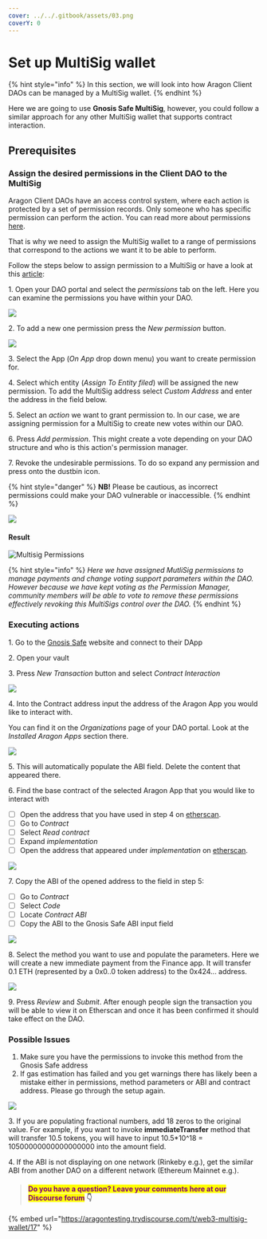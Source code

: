 ```yaml
---
cover: ../../.gitbook/assets/03.png
coverY: 0
---
```


# Set up MultiSig wallet

{% hint style="info" %}
In this section, we will look into how Aragon Client DAOs can be managed by a MultiSig wallet.
{% endhint %}

Here we are going to use **Gnosis Safe MultiSig**, however, you could follow a similar approach for any other MultiSig wallet that supports contract interaction.

## Prerequisites

### Assign the desired permissions in the Client DAO to the MultiSig

Aragon Client DAOs have an access control system, where each action is protected by a set of permission records. Only someone who has specific permission can perform the action. You can read more about permissions [here](aragon-client/explore-template-dao/system-setting/permissions-setting.md).

That is why we need to assign the MultiSig wallet to a range of permissions that correspond to the actions we want it to be able to perform.&#x20;

Follow the steps below to assign permission to a MultiSig or have a look at this [article](https://app.gitbook.com/o/3h8kxj8geKVXgyMnGbYT/s/zhQIP88M8McmSaEGSymT/\~/changes/2tRI9YYqiKnfmdr7WSA1/users/products/aragon-client/explore-template-dao/system-setting/permissions-setting):

1\. Open your DAO portal and select the _permissions_ tab on the left. Here you can examine the permissions you have within your DAO.&#x20;

![](https://d33v4339jhl8k0.cloudfront.net/docs/assets/5c98a4fe0428633d2cf3fcf7/images/6112718fb55c2b04bf6dce7e/file-DCOHNWElgt.png)

2\.  To add a new one permission press the _New permission_ button.

![](https://d33v4339jhl8k0.cloudfront.net/docs/assets/5c98a4fe0428633d2cf3fcf7/images/611272116ffe270af2a97627/file-D7HYuaQgTh.png)

3\. Select the App (_On App_ drop down menu) you want to create permission for.

4\. Select which entity (_Assign To Entity filed_) will be assigned the new permission. To add the MultiSig address select _Custom Address_ and enter the address in the field below.

5\. Select an _action_ we want to grant permission to. In our case, we are assigning permission for a MultiSig to create new votes within our DAO.

6\. Press _Add permission_. This might create a vote depending on your DAO structure and who is this action's permission manager.

7\. Revoke the undesirable permissions. To do so expand any permission and press onto the dustbin icon.&#x20;

{% hint style="danger" %}
**NB!**  Please be cautious, as incorrect permissions could make your DAO vulnerable or inaccessible.
{% endhint %}

![](https://d33v4339jhl8k0.cloudfront.net/docs/assets/5c98a4fe0428633d2cf3fcf7/images/611275a7b37d837a3d0e2535/file-AecSpNvGSO.png)

#### **Result**

![Multisig Permissions](https://d33v4339jhl8k0.cloudfront.net/docs/assets/5c98a4fe0428633d2cf3fcf7/images/610d0ef364a230081ba1ce2f/file-aDCnpa7wjo.png)

{% hint style="info" %}
_Here we have assigned MutliSig permissions to manage payments and change voting support parameters within the DAO. However because we have kept voting as the Permission Manager, community members will be able to vote to remove these permissions effectively revoking this MultiSigs control over the DAO._
{% endhint %}

### Executing actions

1\. Go to the [Gnosis Safe](https://gnosis-safe.io) website and connect to their DApp

2\. Open your vault

3\. Press _New Transaction_ button and select _Contract Interaction_

![](https://d33v4339jhl8k0.cloudfront.net/docs/assets/5c98a4fe0428633d2cf3fcf7/images/610d0efb766e8844fc34e2c5/file-ery56Brop6.png)

4\. Into the Contract address input the address of the Aragon App you would like to interact with.

You can find it on the _Organizations_ page of your DAO portal. Look at the _Installed Aragon Apps_ section there.

![](https://d33v4339jhl8k0.cloudfront.net/docs/assets/5c98a4fe0428633d2cf3fcf7/images/610d1014766e8844fc34e2cd/file-8cuqErvYC1.png)

5\. This will automatically populate the ABI field. Delete the content that appeared there.

6\. Find the base contract of the selected Aragon App that you would like to interact with

* [ ] Open the address that you have used in step 4 on [etherscan](https://etherscan.io).
* [ ] Go to _Contract_
* [ ] Select _Read contract_
* [ ] Expand _implementation_
* [ ] Open the address that appeared under _implementation_ on [etherscan](https://etherscan.io).

![](https://d33v4339jhl8k0.cloudfront.net/docs/assets/5c98a4fe0428633d2cf3fcf7/images/610d115d766e8844fc34e2ce/file-g3POvBnP7e.png)

7\. Copy the ABI of the opened address to the field in step 5:

* [ ] Go to _Contract_
* [ ] Select _Code_
* [ ] Locate _Contract ABI_
* [ ] Copy the ABI to the Gnosis Safe ABI input field &#x20;

![](https://d33v4339jhl8k0.cloudfront.net/docs/assets/5c98a4fe0428633d2cf3fcf7/images/610d12f1766e8844fc34e2d7/file-nCgkCpoDAD.png)

8\. Select the method you want to use and populate the parameters. Here we will create a new immediate payment from the Finance app. It will transfer 0.1 ETH (represented by a 0x0..0 token address) to the 0x424... address.

![](https://d33v4339jhl8k0.cloudfront.net/docs/assets/5c98a4fe0428633d2cf3fcf7/images/611277e1766e8844fc34f0ab/file-xlkaRMNQ6n.png)

9\. Press _Review_ and _Submit_. After enough people sign the transaction you will be able to view it on Etherscan and once it has been confirmed it should take effect on the DAO.

### Possible Issues

1. Make sure you have the permissions to invoke this method from the Gnosis Safe address
2. If gas estimation has failed and you get warnings there has likely been a mistake either in permissions, method parameters or ABI and contract address. Please go through the setup again.

![](https://d33v4339jhl8k0.cloudfront.net/docs/assets/5c98a4fe0428633d2cf3fcf7/images/611278276ffe270af2a97644/file-rxfkptmQt8.png)

3\. If you are populating fractional numbers, add 18 zeros to the original value. For example, if you want to invoke **immediateTransfer** method that will transfer 10.5 tokens, you will have to input 10.5\*10^18 = 10500000000000000000 into the amount field.&#x20;

4\. If the ABI is not displaying on one network (Rinkeby e.g.), get the similar ABI from another DAO on a different network (Ethereum Mainnet e.g.).



> #### <mark style="color:purple;">Do you have a question? Leave your comments here at our Discourse forum</mark> 👇

{% embed url="https://aragontesting.trydiscourse.com/t/web3-multisig-wallet/17" %}

